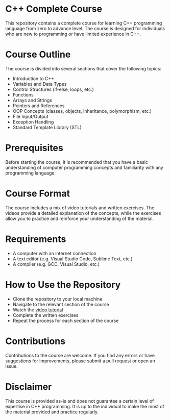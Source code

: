 # C++ Complete Course
This repository contains a complete course for learning C++ programming language from zero to advance level. The course is designed for individuals who are new to programming or have limited experience in C++.

# Course Outline
The course is divided into several sections that cover the following topics:

<ul>  
    <li>Introduction to C++ </li>
    <li>Variables and Data Types </li>
    <li>Control Structures (if-else, loops, etc.)</li>
    <li>Functions</li>
    <li>Arrays and Strings</li>
    <li>Pointers and References</li>
    <li>OOP Concepts (classes, objects, inheritance, polymorphism, etc.)</li>
    <li>File Input/Output</li>
    <li>Exception Handling</li>
    <li>Standard Template Library (STL) </li>
    
</ul> 

# Prerequisites
Before starting the course, it is recommended that you have a basic understanding of computer programming concepts and familiarity with any programming language.


# Course Format
The course includes a mix of video tutorials and written exercises. The videos provide a detailed explanation of the concepts, while the exercises allow you to practice and reinforce your understanding of the material.

# Requirements
<ul>
<li>A computer with an internet connection</li>
<li>A text editor (e.g. Visual Studio Code, Sublime Text, etc.)</li>
<li>A compiler (e.g. GCC, Visual Studio, etc.)</li>
</ul>

# How to Use the Repository
<ul>
<li>Clone the repository to your local machine</li>
<li>Navigate to the relevant section of the course</li>
<li>Watch the <a href="https://www.youtube.com/@AbdullahNiaz09">video tutorial</a></li>
<li>Complete the written exercises</li>
<li>Repeat the process for each section of the course</li>
</ul>

# Contributions

Contributions to the course are welcome. If you find any errors or have suggestions for improvements, please submit a pull request or open an issue.

# Disclaimer
This course is provided as-is and does not guarantee a certain level of expertise in C++ programming. It is up to the individual to make the most of the material provided and practice regularly.

